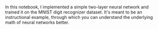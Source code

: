 In this notebook, I implemented a simple two-layer neural network and trained it on the MNIST digit recognizer dataset. It's meant to be an instructional example, through which you can understand the underlying math of neural networks better.
